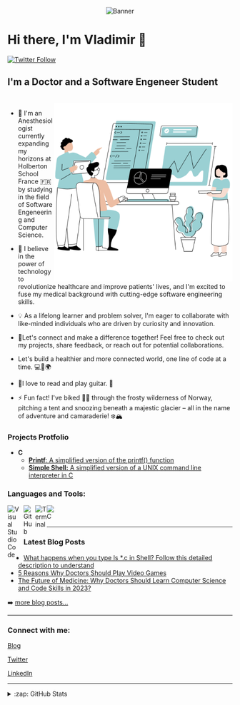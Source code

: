 <p align="center">
  <img src="https://camo.githubusercontent.com/f1c0fc76d120f760664938edd8e1818f9d407b03f8ce7d306e12094d8853b6a0/687474703a2f2f692e696d6775722e636f6d2f6337476d414a662e706e67" alt="Banner"/>
</p>

# Hi there, I'm Vladimir  👋 


[![Twitter Follow](https://img.shields.io/twitter/follow/v_dav_dev)](https://twitter.com/v_dav_dev)

## I'm a Doctor and a Software Engeneer Student

<br/>

<img src="https://github.com/v-dav/v-dav/blob/main/Sans%20titre%20(1).png" min-width="400px" max-width="400px" width="400px" align="right" alt="Computr">
   
- 🌱 I'm an Anesthesiologist currently expanding my horizons at Holberton School France 🇫🇷 by studying in the field of Software Engeneering and Computer Science. 

- 🔭 I believe in the power of technology to revolutionize healthcare and improve patients' lives, and I'm excited to fuse my medical background with cutting-edge software engineering skills.

- :bulb: As a lifelong learner and problem solver, I'm eager to collaborate with like-minded individuals who are driven by curiosity and innovation. 

- 🚀Let's connect and make a difference together! Feel free to check out my projects, share feedback, or reach out for potential collaborations. 

- Let's build a healthier and more connected world, one line of code at a time. 💻💉🌍

-  :book:I love to read and play guitar. :guitar:

- ⚡ Fun fact! I've biked 🚴‍♂️ through the frosty wilderness of Norway, pitching a tent and snoozing beneath a majestic glacier – all in the name of adventure and camaraderie! ❄️🏔️

### Projects Protfolio
 - **C**
	 - [**Printf**: A simplified version of the printf() function](https://github.com/v-dav/holbertonschool-printf)
	 - [**Simple Shell:** A simplified version of a UNIX command line interpreter in C](https://github.com/v-dav/holbertonschool-simple_shell)

### Languages and Tools:

<img align="left" alt="Visual Studio Code" width="26px" src="https://cdn.jsdelivr.net/gh/devicons/devicon/icons/vscode/vscode-original.svg" style="padding-right:10px;" />

<picture>
  <source media="(prefers-color-scheme: dark)" srcset="https://cdn0.iconfinder.com/data/icons/shift-logotypes/32/Github-512.png">
  <img align="left" alt="GitHub" width="26px alt="switch" src="https://user-images.githubusercontent.com/3369400/139448065-39a229ba-4b06-434b-bc67-616e2ed80c8f.png">
</picture>

<picture>
  <source media="(prefers-color-scheme: dark)" srcset="https://icon-library.com/images/terminal-icon-png/terminal-icon-png-8.jpg">
  <img align="left" alt="Terminal" width="26px alt="switch" src="https://cdn-icons-png.flaticon.com/512/6617/6617073.png">
</picture>

<img align="left" alt="C" width="26px" src="https://img.icons8.com/color/512/c-programming.png" />


<br />
<br />

---

### Latest Blog Posts

- [What happens when you type ls *.c in Shell? Follow this detailed description to understand](https://medium.com/@v-dav/what-happens-when-you-type-ls-c-in-shell-follow-this-detailed-description-to-understand-28a8ecde9cbc)
- [5 Reasons Why Doctors Should Play Video Games](https://medium.com/@v-dav/5-reasons-why-doctors-should-play-video-games-c11ff37debd5)
- [The Future of Medicine: Why Doctors Should Learn Computer Science and Code Skills in 2023?](https://medium.com/@v-dav/the-future-of-medicine-why-doctors-should-learn-computer-science-and-code-skills-in-2023-e2bc67f7b044)

➡️ [more blog posts...](https://medium.com/@v-dav)

---
### Connect with me:

[Blog](https://medium.com/@v-dav)

[Twitter](https://twitter.com/v_dav_dev)

[LinkedIn](https://www.linkedin.com/in/vladimir-davidov/)

---

<details>
  <summary>:zap: GitHub Stats</summary>

  <img align="left" alt="v-dav's GitHub Stats" src="https://github-readme-stats.vercel.app/api?username=v-dav&show_icons=true&hide_border=false&title_color=ff652f&icon_color=FFE400&bg_color=09131B&text_color=ffffff&border_color=0c1a25" />

</details>
